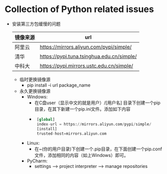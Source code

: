 # Collection of Python related issues

  - 安装第三方包缓慢的问题
    
    |镜像来源|url|
    |---|---| 
    |阿里云|https://mirrors.aliyun.com/pypi/simple/|
    |清华|https://pypi.tuna.tsinghua.edu.cn/simple/|
    |中科大|https://pypi.mirrors.ustc.edu.cn/simple/|
     - 临时更换镜像源
       - pip install -i url package_name
     - 永久更换镜像源
       - Windows:
         - 在C盘user（显示中文的就是用户）/[用户名] 目录下创建一个pip目录，在其下新建一个pip.ini文件。添加如下内容
         - ```python
            [global]
            index-url = https://mirrors.aliyun.com/pypi/simple/
            [install]
            trusted-host=mirrors.aliyun.com
           ```
       - Linux:
          - 在~(你的用户目录)下创建一个.pip目录，在下面创建一个pip.conf文件，添加相同的内容（如上Windows）即可。 
       - PyCharm:
          - settings --> project interpreter --> manage repositories